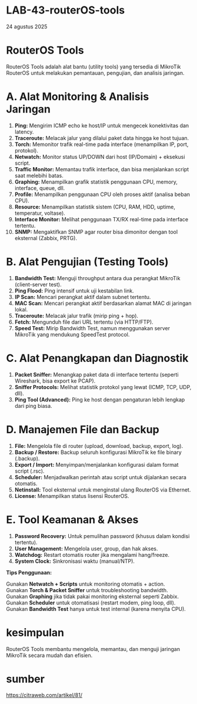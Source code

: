 # LAB-43-routerOS-tools
24 agustus 2025 

# RouterOS Tools
RouterOS Tools adalah alat bantu (utility tools) yang tersedia di MikroTik RouterOS untuk melakukan pemantauan, pengujian, dan analisis jaringan.

# A. Alat Monitoring & Analisis Jaringan

1. **Ping:**               Mengirim ICMP echo ke host/IP untuk mengecek konektivitas dan latency.             
2. **Traceroute:**         Melacak jalur yang dilalui paket data hingga ke host tujuan.                      
3. **Torch:**              Memonitor trafik real-time pada interface (menampilkan IP, port, protokol).      
4. **Netwatch:**           Monitor status UP/DOWN dari host (IP/Domain) + eksekusi script.                    
5. **Traffic Monitor:**    Memantau trafik interface, dan bisa menjalankan script saat melebihi batas.        
6. **Graphing:**           Menampilkan grafik statistik penggunaan CPU, memory, interface, queue, dll.        
7. **Profile:**            Menampilkan penggunaan CPU oleh proses aktif (analisa beban CPU).                  
8. **Resource:**           Menampilkan statistik sistem (CPU, RAM, HDD, uptime, temperatur, voltase).         
9. **Interface Monitor:**  Melihat penggunaan TX/RX real-time pada interface tertentu.                        
10. **SNMP:**               Mengaktifkan SNMP agar router bisa dimonitor dengan tool eksternal (Zabbix, PRTG). 

# B. Alat Pengujian (Testing Tools)

1. **Bandwidth Test:**  Menguji throughput antara dua perangkat MikroTik (client-server test).                     
2. **Ping Flood:**      Ping intensif untuk uji kestabilan link.                                                   
3. **IP Scan:**         Mencari perangkat aktif dalam subnet tertentu.                                             
4. **MAC Scan:**        Mencari perangkat aktif berdasarkan alamat MAC di jaringan lokal.                          
5. **Traceroute:**      Melacak jalur trafik (mirip ping + hop).                                                   
6. **Fetch:**           Mengunduh file dari URL tertentu (via HTTP/FTP).                                           
7. **Speed Test:**      Mirip Bandwidth Test, namun menggunakan server MikroTik yang mendukung SpeedTest protocol. 

# C. Alat Penangkapan dan Diagnostik

1. **Packet Sniffer:**        Menangkap paket data di interface tertentu (seperti Wireshark, bisa export ke PCAP).     
2. **Sniffer Protocols:**     Melihat statistik protokol yang lewat (ICMP, TCP, UDP, dll).                            
3. **Ping Tool (Advanced):**  Ping ke host dengan pengaturan lebih lengkap dari ping biasa.
   
# D. Manajemen File dan Backup

1. **File:**              Mengelola file di router (upload, download, backup, export, log).      
2. **Backup / Restore:**  Backup seluruh konfigurasi MikroTik ke file binary (.backup).          
3. **Export / Import:**   Menyimpan/menjalankan konfigurasi dalam format script (.rsc).          
4. **Scheduler:**         Menjadwalkan perintah atau script untuk dijalankan secara otomatis.    
5. **Netinstall:**        Tool eksternal untuk menginstal ulang RouterOS via Ethernet.           
6. **License:**           Menampilkan status lisensi RouterOS.                                   

# E. Tool Keamanan & Akses

1. **Password Recovery:**  Untuk pemulihan password (khusus dalam kondisi tertentu).        
2. **User Management:**    Mengelola user, group, dan hak akses.                       
3. **Watchdog:**           Restart otomatis router jika mengalami hang/freeze.          
4. **System Clock:**       Sinkronisasi waktu (manual/NTP).                             

**Tips Penggunaan:**

Gunakan **Netwatch + Scripts** untuk monitoring otomatis + action.  
Gunakan **Torch & Packet Sniffer** untuk troubleshooting bandwidth.  
Gunakan **Graphing** jika tidak pakai monitoring eksternal seperti Zabbix.   
Gunakan **Scheduler** untuk otomatisasi (restart modem, ping loop, dll).   
Gunakan **Bandwidth Test** hanya untuk test internal (karena menyita CPU).   

# kesimpulan
RouterOS Tools membantu mengelola, memantau, dan menguji jaringan MikroTik secara mudah dan efisien.
# sumber
https://citraweb.com/artikel/81/

